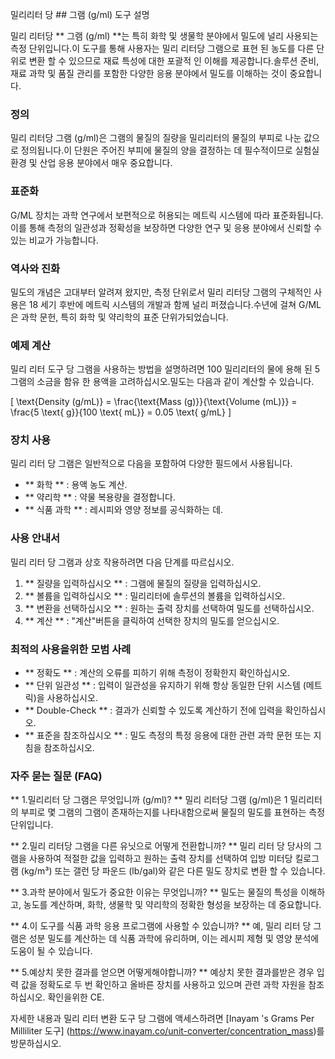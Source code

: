 밀리리터 당 ## 그램 (g/ml) 도구 설명

밀리 리터당 ** 그램 (g/ml) **는 특히 화학 및 생물학 분야에서 밀도에 널리 사용되는 측정 단위입니다.이 도구를 통해 사용자는 밀리 리터당 그램으로 표현 된 농도를 다른 단위로 변환 할 수 있으므로 재료 특성에 대한 포괄적 인 이해를 제공합니다.솔루션 준비, 재료 과학 및 품질 관리를 포함한 다양한 응용 분야에서 밀도를 이해하는 것이 중요합니다.

### 정의
밀리 리터당 그램 (g/ml)은 그램의 물질의 질량을 밀리리터의 물질의 부피로 나눈 값으로 정의됩니다.이 단원은 주어진 부피에 물질의 양을 결정하는 데 필수적이므로 실험실 환경 및 산업 응용 분야에서 매우 중요합니다.

### 표준화
G/ML 장치는 과학 연구에서 보편적으로 허용되는 메트릭 시스템에 따라 표준화됩니다.이를 통해 측정의 일관성과 정확성을 보장하면 다양한 연구 및 응용 분야에서 신뢰할 수있는 비교가 가능합니다.

### 역사와 진화
밀도의 개념은 고대부터 알려져 왔지만, 측정 단위로서 밀리 리터당 그램의 구체적인 사용은 18 세기 후반에 메트릭 시스템의 개발과 함께 널리 퍼졌습니다.수년에 걸쳐 G/ML은 과학 문헌, 특히 화학 및 약리학의 표준 단위가되었습니다.

### 예제 계산
밀리 리터 도구 당 그램을 사용하는 방법을 설명하려면 100 밀리리터의 물에 용해 된 5 그램의 소금을 함유 한 용액을 고려하십시오.밀도는 다음과 같이 계산할 수 있습니다.

\[ \text{Density (g/mL)} = \frac{\text{Mass (g)}}{\text{Volume (mL)}} = \frac{5 \text{ g}}{100 \text{ mL}} = 0.05 \text{ g/mL} \]

### 장치 사용
밀리 리터 당 그램은 일반적으로 다음을 포함하여 다양한 필드에서 사용됩니다.
- ** 화학 ** : 용액 농도 계산.
- ** 약리학 ** : 약물 복용량을 결정합니다.
- ** 식품 과학 ** : 레시피와 영양 정보를 공식화하는 데.

### 사용 안내서
밀리 리터 당 그램과 상호 작용하려면 다음 단계를 따르십시오.
1. ** 질량을 입력하십시오 ** : 그램에 물질의 질량을 입력하십시오.
2. ** 볼륨을 입력하십시오 ** : 밀리리터에 솔루션의 볼륨을 입력하십시오.
3. ** 변환을 선택하십시오 ** : 원하는 출력 장치를 선택하여 밀도를 선택하십시오.
4. ** 계산 ** : "계산"버튼을 클릭하여 선택한 장치의 밀도를 얻으십시오.

### 최적의 사용을위한 모범 사례
- ** 정확도 ** : 계산의 오류를 피하기 위해 측정이 정확한지 확인하십시오.
- ** 단위 일관성 ** : 입력이 일관성을 유지하기 위해 항상 동일한 단위 시스템 (메트릭)을 사용하십시오.
- ** Double-Check ** : 결과가 신뢰할 수 있도록 계산하기 전에 입력을 확인하십시오.
- ** 표준을 참조하십시오 ** : 밀도 측정의 특정 응용에 대한 관련 과학 문헌 또는 지침을 참조하십시오.

### 자주 묻는 질문 (FAQ)

** 1.밀리리터 당 그램은 무엇입니까 (g/ml)? **
밀리 리터당 그램 (g/ml)은 1 밀리리터의 부피로 몇 그램의 그램이 존재하는지를 나타내함으로써 물질의 밀도를 표현하는 측정 단위입니다.

** 2.밀리 리터당 그램을 다른 유닛으로 어떻게 전환합니까? **
밀리 리터 당 당사의 그램을 사용하여 적절한 값을 입력하고 원하는 출력 장치를 선택하여 입방 미터당 킬로그램 (kg/m³) 또는 갤런 당 파운드 (lb/gal)와 같은 다른 밀도 장치로 변환 할 수 있습니다.

** 3.과학 분야에서 밀도가 중요한 이유는 무엇입니까? **
밀도는 물질의 특성을 이해하고, 농도를 계산하며, 화학, 생물학 및 약리학의 정확한 형성을 보장하는 데 중요합니다.

** 4.이 도구를 식품 과학 응용 프로그램에 사용할 수 있습니까? **
예, 밀리 리터 당 그램은 성분 밀도를 계산하는 데 식품 과학에 유리하며, 이는 레시피 제형 및 영양 분석에 도움이 될 수 있습니다.

** 5.예상치 못한 결과를 얻으면 어떻게해야합니까? **
예상치 못한 결과를받은 경우 입력 값을 정확도로 두 번 확인하고 올바른 장치를 사용하고 있으며 관련 과학 자원을 참조하십시오. 확인을위한 CE.

자세한 내용과 밀리 리터 변환 도구 당 그램에 액세스하려면 [Inayam 's Grams Per Milliliter 도구] (https://www.inayam.co/unit-converter/concentration_mass)를 방문하십시오.